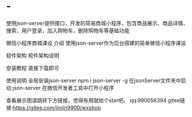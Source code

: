 # -
使用json-server提供接口，开发的简易商城小程序，包含商品展示、商品详情、搜索，用户登录，加入购物车，删除购物车等基础功能


微信小程序商城课设
介绍
使用json-server作为后台搭建的简单微信小程序课设

软件架构
软件架构说明

安装教程
直接下载即可

使用说明
全局安装json-server npm i json-server -g
在jsonServer文件夹中启动 json-server
在微信开发者工具中打开小程序

查看展示图请跳转下方链接，觉得有用就给个star吧。
qq:990056394
gitee链接:https://gitee.com/jinjin9900/wxshop
